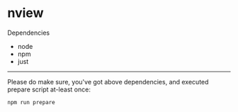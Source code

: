 # nview

Dependencies
- node
- npm
- just

---

Please do make sure, you've got above dependencies, and executed prepare script at-least once:
```sh
npm run prepare
```

